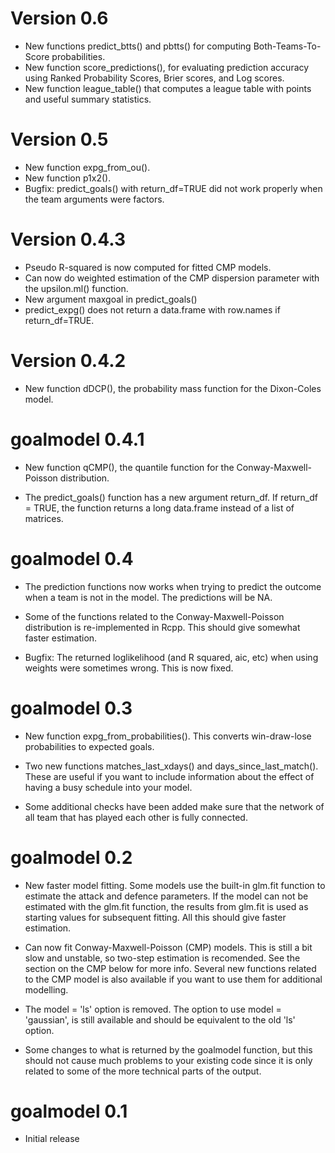 

# Version 0.6

 * New functions predict_btts() and pbtts() for computing Both-Teams-To-Score probabilities.
 * New function score_predictions(), for evaluating prediction accuracy using Ranked Probability Scores, Brier scores, and Log scores.
 * New function league_table() that computes a league table with points and useful summary statistics. 


# Version 0.5
 
 * New function expg_from_ou().
 * New function p1x2().
 * Bugfix: predict_goals() with return_df=TRUE did not work properly when the team arguments were factors.



# Version 0.4.3

  * Pseudo R-squared is now computed for fitted CMP models.
  * Can now do weighted estimation of the CMP dispersion parameter with the upsilon.ml() function.
  * New argument maxgoal in predict_goals()
  * predict_expg() does not return a data.frame with row.names if return_df=TRUE.


# Version 0.4.2

  * New function dDCP(), the probability mass function for the Dixon-Coles model.


# goalmodel 0.4.1

  * New function qCMP(), the quantile function for the Conway-Maxwell-Poisson distribution.
  
  * The predict_goals() function has a new argument return_df. If return_df = TRUE, the function returns a long data.frame instead of a list of matrices. 

# goalmodel 0.4

 * The prediction functions now works when trying to predict the outcome when a team is not in the model. The predictions will be NA.

  * Some of the functions related to the Conway-Maxwell-Poisson distribution is re-implemented in Rcpp. This should give somewhat faster estimation.

  * Bugfix: The returned loglikelihood (and R squared, aic, etc) when using weights were sometimes wrong. This is now fixed.



# goalmodel 0.3

  * New function expg_from_probabilities(). This converts win-draw-lose probabilities to expected goals.

  * Two new functions matches_last_xdays() and days_since_last_match(). These are useful if you want to include information about the effect of having a busy schedule into your model.

  * Some additional checks have been added make sure that the network of all team that has played each other is fully connected.



# goalmodel 0.2

   * New faster model fitting. Some models use the built-in glm.fit function to estimate the attack and defence parameters. If the model can not be estimated with the glm.fit function, the results from glm.fit is used as starting values for subsequent fitting. All this should give faster estimation.

   * Can now fit Conway-Maxwell-Poisson (CMP) models. This is still a bit slow and unstable, so two-step estimation is recomended. See the section on the CMP below for more info. Several new functions related to the CMP model is also available if you want to use them for additional modelling.

   * The model = 'ls' option is removed. The option to use model = 'gaussian', is still available and should be equivalent to the old 'ls' option.

   * Some changes to what is returned by the goalmodel function, but this should not cause much problems to your existing code since it is only related to some of the more technical parts of the output.

# goalmodel 0.1
   * Initial release

